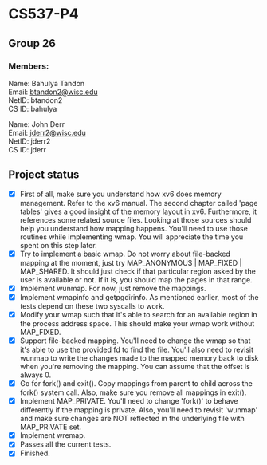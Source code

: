 # CS537-P4

## Group 26
### Members:

Name: Bahulya Tandon  
Email: btandon2@wisc.edu  
NetID: btandon2  
CS ID: bahulya  

Name: John Derr  
Email: jderr2@wisc.edu  
NetID: jderr2  
CS ID: jderr  

## Project status
- [x] First of all, make sure you understand how xv6 does memory management. Refer to the xv6 manual. The second chapter called 'page tables' gives a good insight of the memory layout in xv6. Furthermore, it references some related source files. Looking at those sources should help you understand how mapping happens. You'll need to use those routines while implementing wmap. You will appreciate the time you spent on this step later.
- [x] Try to implement a basic wmap. Do not worry about file-backed mapping at the moment, just try MAP_ANONYMOUS | MAP_FIXED | MAP_SHARED. It should just check if that particular region asked by the user is available or not. If it is, you should map the pages in that range.
- [x] Implement wunmap. For now, just remove the mappings.
- [x] Implement wmapinfo and getpgdirinfo. As mentioned earlier, most of the tests depend on these two syscalls to work.
- [x] Modify your wmap such that it's able to search for an available region in the process address space. This should make your wmap work without MAP_FIXED.
- [x] Support file-backed mapping. You'll need to change the wmap so that it's able to use the provided fd to find the file. You'll also need to revisit wunmap to write the changes made to the mapped memory back to disk when you're removing the mapping. You can assume that the offset is always 0.
- [X] Go for fork() and exit(). Copy mappings from parent to child across the fork() system call. Also, make sure you remove all mappings in exit().
- [x] Implement MAP_PRIVATE. You'll need to change 'fork()' to behave differently if the mapping is private. Also, you'll need to revisit 'wunmap' and make sure changes are NOT reflected in the underlying file with MAP_PRIVATE set.
- [x] Implement wremap.
- [x] Passes all the current tests. 
- [x] Finished.
